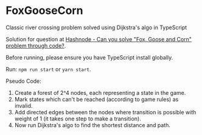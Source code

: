 # FoxGooseCorn
Classic river crossing problem solved using Dijkstra's algo in TypeScript

Solution for question at [Hashnode - Can you solve "Fox, Goose and Corn" problem through code?](https://hashnode.com/post/fun-challenge-can-you-solve-fox-goose-and-corn-problem-through-code-cjpsjz01l008mh6s15hjxl4cp).

Before running, please ensure you have TypeScript install globally.

Run: `npm run start` or `yarn start`.

Pseudo Code:
1. Create a forest of 2^4 nodes, each representing a state in the game.
2. Mark states which can't be reached (according to game rules) as invalid.
3. Add directed edges between the nodes where transition is possible with weight of 1 (it takes one step to make a transition).
4. Now run Dijkstra's algo to find the shortest distance and path.

